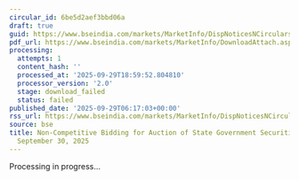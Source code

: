 ```yaml
---
circular_id: 6be5d2aef3bbd06a
draft: true
guid: https://www.bseindia.com/markets/MarketInfo/DispNoticesNCirculars.aspx?Noticeid={6C208440-1453-46CA-8E6C-D186D3A31FBE}&noticeno=20250929-5&dt=09/29/2025&icount=5&totcount=87&flag=0
pdf_url: https://www.bseindia.com/markets/MarketInfo/DownloadAttach.aspx?id=20250929-5&attachedId=
processing:
  attempts: 1
  content_hash: ''
  processed_at: '2025-09-29T18:59:52.804810'
  processor_version: '2.0'
  stage: download_failed
  status: failed
published_date: '2025-09-29T06:17:03+00:00'
rss_url: https://www.bseindia.com/markets/MarketInfo/DispNoticesNCirculars.aspx?Noticeid={6C208440-1453-46CA-8E6C-D186D3A31FBE}&noticeno=20250929-5&dt=09/29/2025&icount=5&totcount=87&flag=0
source: bse
title: Non-Competitive Bidding for Auction of State Government Securities (SDL) on
  September 30, 2025
---
```


Processing in progress...